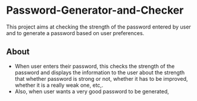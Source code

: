 # Password-Generator-and-Checker
This project aims at checking the strength of the password entered by user and to generate a password based on user preferences.
## About 
* When user enters their password, this checks the strength of the password and displays the information to the user about the strength that whether password is strong or not, whether it has to be improved, whether it is a really weak one, etc,.
* Also, when user wants a very good password to be generated,
